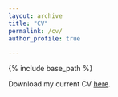 ```yaml
---
layout: archive
title: "CV"
permalink: /cv/
author_profile: true

---
```


{% include base_path %}

Download my current CV <a href="https://evamariaa.github.io/files/Ahrer_CV_22Sep25.pdf">here</a>. 
